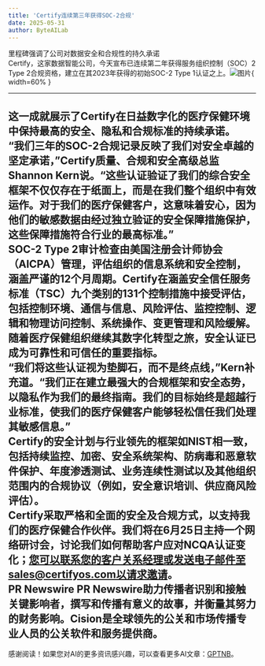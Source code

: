 ```yaml
---
title: 'Certify连续第三年获得SOC-2合规'
date: 2025-05-31
author: ByteAILab
---
```


里程碑强调了公司对数据安全和合规性的持久承诺  
Certify，这家数据智能公司，今天宣布已连续第二年获得服务组织控制（SOC）2 Type 2合规资格，建立在其2023年获得的初始SOC-2 Type 1认证之上。![图片](https://ai-techpark.com/wp-content/uploads/Certify-Achieves.jpg){ width=60% }

---
这一成就展示了Certify在日益数字化的医疗保健环境中保持最高的安全、隐私和合规标准的持续承诺。  
“我们三年的SOC-2合规记录反映了我们对安全卓越的坚定承诺，”Certify质量、合规和安全高级总监Shannon Kern说。“这些认证验证了我们的综合安全框架不仅仅存在于纸面上，而是在我们整个组织中有效运作。对于我们的医疗保健客户，这意味着安心，因为他们的敏感数据由经过独立验证的安全保障措施保护，这些保障措施符合行业的最高标准。”  
SOC-2 Type 2审计检查由美国注册会计师协会（AICPA）管理，评估组织的信息系统和安全控制，涵盖严谨的12个月周期。Certify在涵盖安全信任服务标准（TSC）九个类别的131个控制措施中接受评估，包括控制环境、通信与信息、风险评估、监控控制、逻辑和物理访问控制、系统操作、变更管理和风险缓解。  
随着医疗保健组织继续其数字化转型之旅，安全认证已成为可靠性和可信任的重要指标。  
“我们将这些认证视为垫脚石，而不是终点线，”Kern补充道。“我们正在建立最强大的合规框架和安全态势，以隐私作为我们的最终指南。我们的目标始终是超越行业标准，使我们的医疗保健客户能够轻松信任我们处理其敏感信息。”  
Certify的安全计划与行业领先的框架如NIST相一致，包括持续监控、加密、安全系统架构、防病毒和恶意软件保护、年度渗透测试、业务连续性测试以及其他组织范围内的合规协议（例如，安全意识培训、供应商风险评估）。  
Certify采取严格和全面的安全及合规方式，以支持我们的医疗保健合作伙伴。我们将在6月25日主持一个网络研讨会，讨论我们如何帮助客户应对NCQA认证变化；您可以联系您的客户关系经理或发送电子邮件至sales@certifyos.com以请求邀请。  
PR Newswire PR Newswire助力传播者识别和接触关键影响者，撰写和传播有意义的故事，并衡量其努力的财务影响。Cision是全球领先的公关和市场传播专业人员的公关软件和服务提供商。
---
感谢阅读！如果您对AI的更多资讯感兴趣，可以查看更多AI文章：[GPTNB](https://gptnb.com)。